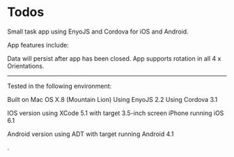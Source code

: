 Todos
=====

Small task app using EnyoJS and Cordova for iOS and Android.

App features include:

Data will persist after app has been closed.
App supports rotation in all 4 x Orientations.

------------------

Tested in the following environment:

Built on Mac OS X.8 (Mountain Lion)
Using EnyoJS 2.2
Using Cordova 3.1

IOS version using XCode 5.1 with target 3.5-inch screen iPhone running iOS 6.1

Android version using ADT with target running Android 4.1


.
